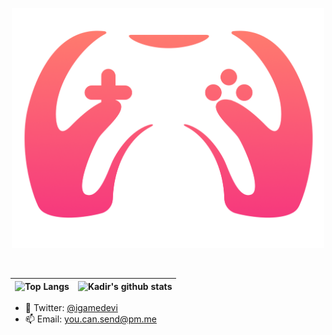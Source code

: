 <p align="center" >
  <img src="https://github.com/IGameDevI/igamedevi/blob/master/RGB_AI.png"  alt="logo" width=500px>
</p>



<br>

| ![Top Langs](https://github-readme-stats.vercel.app/api/top-langs/?username=igamedevi&hide_langs_below=1&hide_border=true&hide=html,java,shaderlab,hlsl,c%23&langs_count=7&show_icons=true&title_color=0A84FF&icon_color=3080ed&text_color=ffffff&bg_color=0d1117)| ![Kadir's github stats](https://github-readme-stats.vercel.app/api/?username=igamedevi&show_icons=true&title_color=0A84FF&icon_color=3080ed&text_color=ffffff&bg_color=0d1117&hide_border=true&count_private=true) |
|------------------------------------------------------------------------------------------------------------|------------------------------------------------------------------------------------------------------------------------------------------------------------------------------------------------------------------|




- 💬 Twitter: <a href="https://www.twitter.com/igamedevi">@igamedevi</a>
- 📫 Email: you.can.send@pm.me
